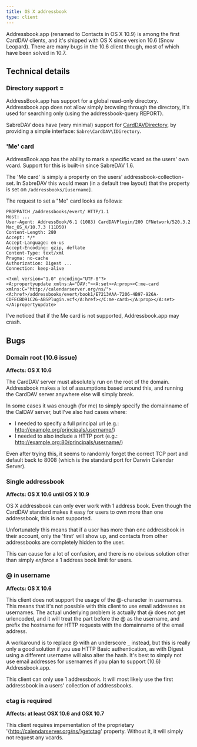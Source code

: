 ```yaml
---
title: OS X addressbook
type: client
---
```


Addressbook.app (renamed to Contacts in OS X 10.9) is among the first CardDAV
clients, and it's shipped with OS X since version 10.6 (Snow Leopard). There
are many bugs in the 10.6 client though, most of which have been solved in
10.7.

Technical details
-----------------

### Directory support =

AddressBook.app has support for a global read-only directory. Addressbook.app
does not allow simply browsing through the directory, it's used for searching
only (using the addressbook-query REPORT).

SabreDAV does have (very minimal) support for
[CardDAVDirectory](/dav/carddav-directory), by providing a simple interface:
`Sabre\CardDAV\IDirectory`.

### 'Me' card 

AddressBook.app has the ability to mark a specific vcard as the users' own
vcard. Support for this is built-in since SabreDAV 1.6.

The 'Me card' is simply a property on the users' addressbook-collection-set.
In SabreDAV this would mean (in a default tree layout) that the property is
set on `/addressbooks/[username]`.

The request to set a "Me" card looks as follows:

    PROPPATCH /addressbooks/evert/ HTTP/1.1
    Host: ...
    User-Agent: AddressBook/6.1 (1083) CardDAVPlugin/200 CFNetwork/520.3.2 Mac_OS_X/10.7.3 (11D50)
    Content-Length: 280
    Accept: */*
    Accept-Language: en-us
    Accept-Encoding: gzip, deflate
    Content-Type: text/xml
    Pragma: no-cache
    Authorization: Digest ...
    Connection: keep-alive

    <?xml version="1.0" encoding="UTF-8"?>
    <A:propertyupdate xmlns:A="DAV:"><A:set><A:prop><C:me-card xmlns:C="http://calendarserver.org/ns/"><A:href>/addressbooks/evert/book1/E7213AAA-7206-4B97-926A-CDFECBD91C26-ABSPlugin.vcf</A:href></C:me-card></A:prop></A:set></A:propertyupdate>

I've noticed that if the Me card is not supported, Addressbook.app may crash.

Bugs
----

### Domain root (10.6 issue)

**Affects: OS X 10.6**

The CardDAV server must absolutely run on the root of the domain. Addressbook
makes a lot of assumptions based around this, and running the CardDAV server
anywhere else will simply break.

In some cases it was enough (for me) to simply specify the domainname of the
CalDAV server, but I've also had cases where:

* I needed to specify a full principal url (e.g.: http://example.org/principals/username/)
* I needed to also include a HTTP port (e.g.: http://example.org:80/principals/username/)

Even after trying this, it seems to randomly forget the correct TCP port and
default back to 8008 (which is the standard port for Darwin Calendar Server).

### Single addressbook

**Affects: OS X 10.6 until OS X 10.9**

OS X addressbook can only ever work with 1 address book. Even though the
CardDAV standard makes it easy for users to own more than one addressbook,
this is not supported.

Unfortunately this means that if a user has more than one addressbook in their
account, only the 'first' will show up, and contacts from other addressbooks
are completely hidden to the user.

This can cause for a lot of confusion, and there is no obvious solution other
than simply _enforce_ a 1 address book limit for users.

### @ in username

**Affects: OS X 10.6**

This client does not support the usage of the @-character in usernames. This
means that it's not possible with this client to use email addresses as
usernames. The actual underlying problem is actually that @ does not get
urlencoded, and it will treat the part before the @ as the username, and prefix
the hostname for HTTP requests with the domainname of the email address.

A workaround is to replace @ with an underscore `_` instead, but this is really
only a good solution if you use HTTP Basic authentication, as with Digest using
a different username will also alter the hash. It's best to simply not use
email addresses for usernames if you plan to support (10.6) Addressbook.app.

This client can only use 1 addressbook. It will most likely use the first
addressbook in a users' collection of addressbooks.

### ctag is required

**Affects: at least OSX 10.6 and OSX 10.7**

This client requires impementation of the proprietary
'{http://calendarserver.org/ns/}getctag' property. Without it, it will simply
not request any vcards.
